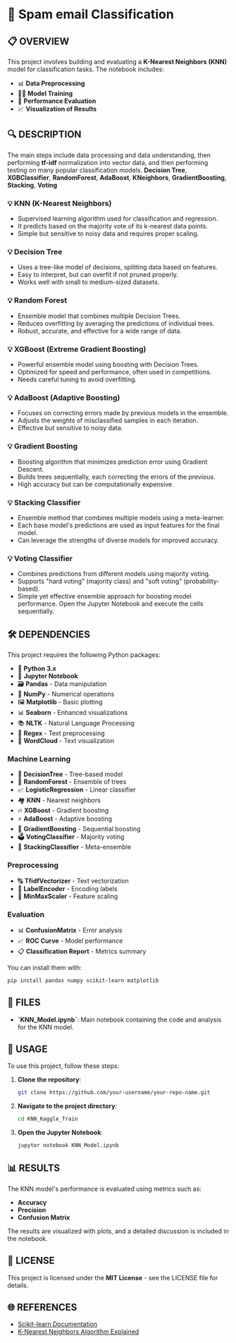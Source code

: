 # 🧠 **Spam email Classification**

## 📋 **OVERVIEW**
This project involves building and evaluating a **K-Nearest Neighbors (KNN)** model for classification tasks. The notebook includes:

- 📊 **Data Preprocessing**
- 🏋️‍♂️ **Model Training**
- 🧪 **Performance Evaluation**
- 📈 **Visualization of Results**

## 🔍 **DESCRIPTION**
The main steps include data processing and data understanding, then performing **tf-idf** normalization into vector data, and then performing testing on many popular classification models.
**Decision Tree**, **XGBClassifier**, **RandomForest**, **AdaBoost**, **KNeighbors**, **GradientBoosting**, **Stacking**, **Voting**
### 💡 **KNN (K-Nearest Neighbors)**
 - Supervised learning algorithm used for classification and regression.
 - It predicts based on the majority vote of its k-nearest data points.
 - Simple but sensitive to noisy data and requires proper scaling.
### 💡 **Decision Tree**
 - Uses a tree-like model of decisions, splitting data based on features.
 - Easy to interpret, but can overfit if not pruned properly.
 - Works well with small to medium-sized datasets.
### 💡 **Random Forest**
 - Ensemble model that combines multiple Decision Trees.
 - Reduces overfitting by averaging the predictions of individual trees.
 - Robust, accurate, and effective for a wide range of data.
### 💡 **XGBoost (Extreme Gradient Boosting)**
 - Powerful ensemble model using boosting with Decision Trees.
 - Optimized for speed and performance, often used in competitions.
 - Needs careful tuning to avoid overfitting.
### 💡 **AdaBoost (Adaptive Boosting)**
 - Focuses on correcting errors made by previous models in the ensemble.
 - Adjusts the weights of misclassified samples in each iteration.
 - Effective but sensitive to noisy data.
### 💡 **Gradient Boosting**
 - Boosting algorithm that minimizes prediction error using Gradient Descent.
 - Builds trees sequentially, each correcting the errors of the previous.
 - High accuracy but can be computationally expensive.
### 💡 **Stacking Classifier**
 - Ensemble method that combines multiple models using a meta-learner.
 - Each base model's predictions are used as input features for the final model.
 - Can leverage the strengths of diverse models for improved accuracy.
### 💡 **Voting Classifier**
- Combines predictions from different models using majority voting.
- Supports "hard voting" (majority class) and "soft voting" (probability-based).
- Simple yet effective ensemble approach for boosting model performance.
Open the Jupyter Notebook and execute the cells sequentially.


## 🛠 **DEPENDENCIES**

This project requires the following Python packages:

- 🐍 **Python 3.x**
- 📒 **Jupyter Notebook**
- 🗃️ **Pandas** - Data manipulation
- 🔢 **NumPy** - Numerical operations
- 🖼️ **Matplotlib** - Basic plotting
- 📊 **Seaborn** - Enhanced visualizations
- 📚 **NLTK** - Natural Language Processing
- 📝 **Regex** - Text preprocessing
- 💬 **WordCloud** - Text visualization

### Machine Learning
- 🌳 **DecisionTree** - Tree-based model
- 🤖 **RandomForest** - Ensemble of trees
- 📈 **LogisticRegression** - Linear classifier
- 🏘️ **KNN** - Nearest neighbors
- 🔥 **XGBoost** - Gradient boosting
- ⚡ **AdaBoost** - Adaptive boosting
- 🚀 **GradientBoosting** - Sequential boosting
- 🗳️ **VotingClassifier** - Majority voting
- 🔗 **StackingClassifier** - Meta-ensemble

### Preprocessing
- 🔠 **TfidfVectorizer** - Text vectorization
- 🔢 **LabelEncoder** - Encoding labels
- 📏 **MinMaxScaler** - Feature scaling

### Evaluation
- 📊 **ConfusionMatrix** - Error analysis
- 📈 **ROC Curve** - Model performance
- 📋 **Classification Report** - Metrics summary


You can install them with:

```bash
pip install pandas numpy scikit-learn matplotlib
```

## 📂 **FILES**

- **\`KNN_Model.ipynb\`**: Main notebook containing the code and analysis for the KNN model.

## 📝 **USAGE**

To use this project, follow these steps:

1. **Clone the repository**:

   ```bash
   git clone https://github.com/your-username/your-repo-name.git
   ```

2. **Navigate to the project directory**:

   ```bash
   cd KNN_Kaggle_Train
   ```

3. **Open the Jupyter Notebook**:

   ```bash
   jupyter notebook KNN_Model.ipynb
   ```

## 📊 **RESULTS**
The KNN model's performance is evaluated using metrics such as:
- **Accuracy**
- **Precision**
- **Confusion Matrix**

The results are visualized with plots, and a detailed discussion is included in the notebook.

## 📄 **LICENSE**
This project is licensed under the **MIT License** - see the LICENSE file for details.

## 🌐 **REFERENCES**
- [Scikit-learn Documentation](https://scikit-learn.org/stable/modules/neighbors.html)
- [K-Nearest Neighbors Algorithm Explained](https://en.wikipedia.org/wiki/K-nearest_neighbors_algorithm)
